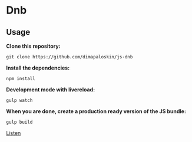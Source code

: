# Dnb

## Usage

__Clone this repository:__

`git clone https://github.com/dimapaloskin/js-dnb`

__Install the dependencies:__

`npm install`

__Development mode with livereload:__

`gulp watch`

__When you are done, create a production ready version of the JS bundle:__

`gulp build`



[Listen](http://tiktok.bitballoon.com/)
